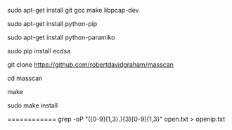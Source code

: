 sudo apt-get install git gcc make libpcap-dev

sudo apt-get install python-pip

sudo apt-get install python-paramiko

sudo pip install ecdsa

git clone https://github.com/robertdavidgraham/masscan

cd masscan

make

sudo make install


============
grep -oP  "([0-9]{1,3}\.){3}[0-9]{1,3}"  open.txt > openip.txt 

